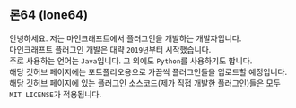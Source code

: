 ## 론64 (lone64)
안녕하세요. 저는 마인크래프트에서 플러그인을 개발하는 개발자입니다.<br>
마인크래프트 플러그인 개발은 대략 `2019년`부터 시작했습니다.<br>
주로 사용하는 언어는 `Java`입니다. 그 외에도 `Python`를 사용하기도 합니다.<br>
해당 깃허브 페이지에는 포트폴리오용으로 가끔씩 플러그인들을 업로드할 예정입니다.<br>
해당 깃허브 페이지에 있는 플러그인 소스코드(제가 직접 개발한 플러그인)들은 모두 `MIT LICENSE`가 적용됩니다.
